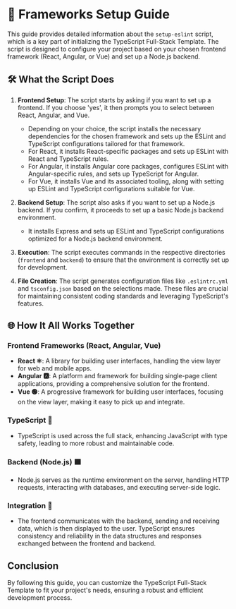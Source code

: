 # 🚀 Frameworks Setup Guide

This guide provides detailed information about the `setup-eslint` script, which is a key part of initializing the TypeScript Full-Stack Template. The script is designed to configure your project based on your chosen frontend framework (React, Angular, or Vue) and set up a Node.js backend.

## 🛠️ What the Script Does

1. **Frontend Setup**: The script starts by asking if you want to set up a frontend. If you choose 'yes', it then prompts you to select between React, Angular, and Vue.

   - Depending on your choice, the script installs the necessary dependencies for the chosen framework and sets up the ESLint and TypeScript configurations tailored for that framework.
   - For React, it installs React-specific packages and sets up ESLint with React and TypeScript rules.
   - For Angular, it installs Angular core packages, configures ESLint with Angular-specific rules, and sets up TypeScript for Angular.
   - For Vue, it installs Vue and its associated tooling, along with setting up ESLint and TypeScript configurations suitable for Vue.

2. **Backend Setup**: The script also asks if you want to set up a Node.js backend. If you confirm, it proceeds to set up a basic Node.js backend environment.

   - It installs Express and sets up ESLint and TypeScript configurations optimized for a Node.js backend environment.

3. **Execution**: The script executes commands in the respective directories (`frontend` and `backend`) to ensure that the environment is correctly set up for development.

4. **File Creation**: The script generates configuration files like `.eslintrc.yml` and `tsconfig.json` based on the selections made. These files are crucial for maintaining consistent coding standards and leveraging TypeScript's features.

## 🌐 How It All Works Together

### Frontend Frameworks (React, Angular, Vue)

- **React ⚛️**: A library for building user interfaces, handling the view layer for web and mobile apps.
- **Angular 🅰️**: A platform and framework for building single-page client applications, providing a comprehensive solution for the frontend.
- **Vue 🟢**: A progressive framework for building user interfaces, focusing on the view layer, making it easy to pick up and integrate.

### TypeScript 🔵

- TypeScript is used across the full stack, enhancing JavaScript with type safety, leading to more robust and maintainable code.

### Backend (Node.js) 🟩

- Node.js serves as the runtime environment on the server, handling HTTP requests, interacting with databases, and executing server-side logic.

### Integration 🔄

- The frontend communicates with the backend, sending and receiving data, which is then displayed to the user. TypeScript ensures consistency and reliability in the data structures and responses exchanged between the frontend and backend.

## Conclusion

By following this guide, you can customize the TypeScript Full-Stack Template to fit your project's needs, ensuring a robust and efficient development process.
